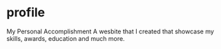 # profile
My Personal Accomplishment
A wesbite that I created that showcase my skills, awards, education and much more. 
